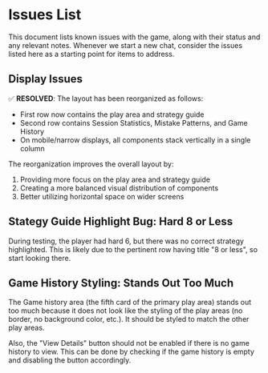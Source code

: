 # Issues List

This document lists known issues with the game, along with their status and any relevant notes. Whenever we start a new chat, consider the issues listed here as a starting point for items to address.

## Display Issues

✅ **RESOLVED**: The layout has been reorganized as follows:
- First row now contains the play area and strategy guide
- Second row contains Session Statistics, Mistake Patterns, and Game History
- On mobile/narrow displays, all components stack vertically in a single column

The reorganization improves the overall layout by:
1. Providing more focus on the play area and strategy guide
2. Creating a more balanced visual distribution of components
3. Better utilizing horizontal space on wider screens

## Stategy Guide Highlight Bug: Hard 8 or Less

During testing, the player had hard 6, but there was no correct strategy highlighted. This is likely due to the pertinent row having title "8 or less", so start looking there.

## Game History Styling: Stands Out Too Much

The Game history area (the fifth card of the primary play area) stands out too much because it does not look like the styling of the play areas (no border, no background color, etc.). It should be styled to match the other play areas.

Also, the "View Details" button should not be enabled if there is no game history to view. This can be done by checking if the game history is empty and disabling the button accordingly.

